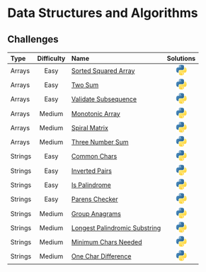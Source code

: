 # Data Structures and Algorithms

## Challenges

Type | Difficulty | Name | Solutions |
:-|:-:|:-|:-:|
Arrays | Easy | [Sorted Squared Array](Arrays/Easy/sorted_squared_array/description.md) | [<img src="utils/images/logos/python.png" alt="python" width="24"/>](Arrays/Easy/sorted_squared_array/solutions.py)
Arrays | Easy | [Two Sum](Arrays/Easy/two_number_sum/description.md) | [<img src="utils/images/logos/python.png" alt="python" width="24"/>](Arrays/Easy/two_number_sum/solutions.py)
Arrays | Easy | [Validate Subsequence](Arrays/Easy/validate_subsequence/description.md) | [<img src="utils/images/logos/python.png" alt="python" width="24"/>](Arrays/Easy/validate_subsequence/solutions.py)
Arrays | Medium | [Monotonic Array](/Users/thaddeuspearson/Desktop/repositories/education/Data_Structures_and_Algorithms/Arrays/Easy/monotonic_array/description.md) | [<img src=utils/images/logos/python.png alt='python' width='24'/>](Arrays/Easy/monotonic_array/solutions.py)
Arrays | Medium | [Spiral Matrix](/Users/thaddeuspearson/Desktop/repositories/education/Data_Structures_and_Algorithms/Arrays/Medium/spiral_matrix/description.md) | [<img src=utils/images/logos/python.png alt='python' width='24'/>](Arrays/Medium/spiral_matrix/solutions.py)
Arrays | Medium | [Three Number Sum](/Users/thaddeuspearson/Desktop/repositories/education/Data_Structures_and_Algorithms/Arrays/Medium/three_number_sum/description.md) | [<img src=utils/images/logos/python.png alt='python' width='24'/>](Arrays/Medium/three_number_sum/solutions.py)
Strings | Easy | [Common Chars](/Users/thaddeuspearson/Desktop/repositories/education/Data_Structures_and_Algorithms/Strings/Easy/common_chars/description.md) | [<img src=utils/images/logos/python.png alt='python' width='24'/>](Strings/Easy/common_chars/solutions.py)
Strings | Easy | [Inverted Pairs](/Users/thaddeuspearson/Desktop/repositories/education/Data_Structures_and_Algorithms/Strings/Easy/reverse_word_pairs/description.md) | [<img src=utils/images/logos/python.png alt='python' width='24'/>](Strings/Easy/reverse_word_pairs/solutions.py)
Strings | Easy | [Is Palindrome](/Users/thaddeuspearson/Desktop/repositories/education/Data_Structures_and_Algorithms/Strings/Easy/is_palindrome/description.md) | [<img src=utils/images/logos/python.png alt='python' width='24'/>](Strings/Easy/is_palindrome/solutions.py)
Strings | Easy | [Parens Checker](/Users/thaddeuspearson/Desktop/repositories/education/Data_Structures_and_Algorithms/Strings/Easy/parens_checker/description.md) | [<img src=utils/images/logos/python.png alt='python' width='24'/>](Strings/Easy/parens_checker/solutions.py)
Strings | Medium | [Group Anagrams](/Users/thaddeuspearson/Desktop/repositories/education/Data_Structures_and_Algorithms/Strings/Medium/group_anagrams/description.md) | [<img src=utils/images/logos/python.png alt='python' width='24'/>](Strings/Medium/group_anagrams/solutions.py)
Strings | Medium | [Longest Palindromic Substring](/Users/thaddeuspearson/Desktop/repositories/education/Data_Structures_and_Algorithms/Strings/Medium/longest_palindromic_substring/description.md) | [<img src=utils/images/logos/python.png alt='python' width='24'/>](Strings/Medium/longest_palindromic_substring/solutions.py)
Strings | Medium | [Minimum Chars Needed](/Users/thaddeuspearson/Desktop/repositories/education/Data_Structures_and_Algorithms/Strings/Medium/minimum_chars_needed/description.md) | [<img src=utils/images/logos/python.png alt='python' width='24'/>](Strings/Medium/minimum_chars_needed/solutions.py)
Strings | Medium | [One Char Difference](/Users/thaddeuspearson/Desktop/repositories/education/Data_Structures_and_Algorithms/Strings/Medium/one_char_difference/description.md) | [<img src=utils/images/logos/python.png alt='python' width='24'/>](Strings/Medium/one_char_difference/solutions.py)
